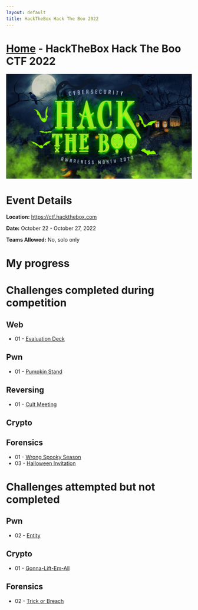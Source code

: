 ```yaml
---
layout: default
title: HackTheBox Hack The Boo 2022
---
```


# [Home](../index.md) - HackTheBox Hack The Boo CTF 2022

![May 14-20th 2022](HTBoo-banner.png)
# Event Details
**Location:** https://ctf.hackthebox.com

**Date:** October 22 - October 27, 2022

**Teams Allowed:** No, solo only

# My progress

# Challenges completed during competition

## Web
 - 01 - [Evaluation Deck](web-evaluation-deck.md)

## Pwn
 - 01 - [Pumpkin Stand](pwn-pumpkin-stand.md)

## Reversing
 - 01 - [Cult Meeting](rev-cult-meeting.md)

## Crypto

## Forensics
 - 01 - [Wrong Spooky Season](for-wrong-spooky-season.md)
 - 03 - [Halloween Invitation](for-halloween-invitation.md)


# Challenges attempted but not completed
## Pwn
 - 02 - [Entity](pwn-entity.md)

## Crypto
 - 01 - [Gonna-Lift-Em-All](crypto-gonna-lift-em-all.md)

## Forensics
 - 02 - [Trick or Breach](for-trick-or-breach.md)